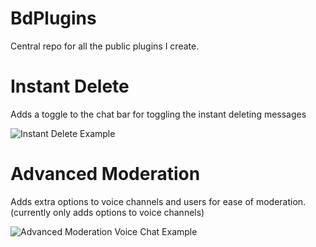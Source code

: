 # BdPlugins
Central repo for all the public plugins I create.

# Instant Delete
Adds a toggle to the chat bar for toggling the instant deleting messages  

![Instant Delete Example](https://i.protosma.sh/uploads/b0R0uJvqrB.png)

# Advanced Moderation
Adds extra options to voice channels and users for ease of moderation.
(currently only adds options to voice channels)

![Advanced Moderation Voice Chat Example](https://i.protosma.sh/uploads/c13olhTPAo.png)
